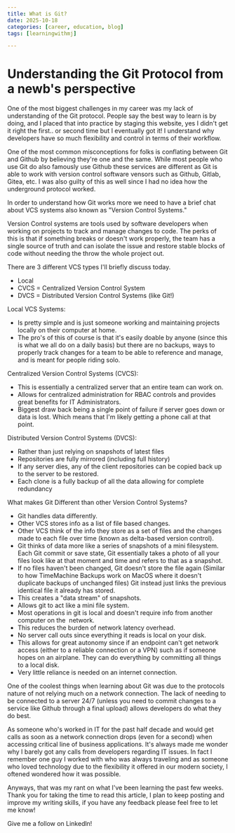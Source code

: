 ```yaml
---
title: What is Git?
date: 2025-10-18
categories: [career, education, blog]
tags: [learningwithmj]

---
```


# Understanding the Git Protocol from a newb's perspective


One of the most biggest challenges in my career was my lack of understanding of the Git protocol. People say the best way to learn is by doing, and I placed that into practice by staging this website, yes I didn't get it right the first.. or second time but I eventually got it! I understand why developers have so much flexibility and control in terms of their workflow. 

One of the most common misconceptions for folks is conflating between Git and Github by believing they're one and the same. While most people who use Git do also famously use Github these services are different as Git is able to work with version control software vensors such as Github, Gitlab, Gitea, etc. I was also guilty of this as well since I had no idea how the underground protocol worked.

In order to understand how Git works more we need to have a brief chat about VCS systems also known as "Version Control Systems."

Version Control systems are tools used by software developers when working on projects to track and manage changes to code. The perks of this is that if something breaks or doesn't work properly, the team has a single source of truth and can isolate the issue and restore stable blocks of code without needing the throw the whole project out. 

There are 3 different VCS types I'll briefly discuss today.

- Local 
- CVCS = Centralized Version Control System
- DVCS = Distributed Version Control Systems (like Git!)

Local VCS Systems:
 
 - Is pretty simple and is just someone working and maintaining projects locally on their computer at home. 
 - The pro's of this of course is that it's easily doable by anyone (since this is what we all do on a daily basis) but there are no backups, ways to properly track changes for a team to be able to reference and manage, and is meant for people riding solo. 

Centralized Version Control Systems (CVCS):
- This is essentially a centralized server that an entire team can work on. 
- Allows for centralized administration for RBAC controls and provides great benefits for IT Administrators. 
- Biggest draw back being a single point of failure if server goes down or data is lost. Which means that I'm likely getting a phone call at that point. 

Distributed Version Control Systems (DVCS):

- Rather than just relying on snapshots of latest files
- Repositories are fully mirrored (including full history)
- If any server dies, any of the client repositories can be copied back up to the server to be restored.
- Each clone is a fully backup of all the data allowing for complete redundancy

What makes Git Different than other Version Control Systems?

- Git handles data differently.
- Other VCS stores info as a list of file based changes.
- Other VCS think of the info they store as a set of files and the changes made to each file over time (known as delta-based version control).
- Git thinks of data more like a series of snapshots of a mini filesystem. Each Git commit or save state, Git essentially takes a photo of all your files look like at that moment and time and refers to that as a snapshot.
- If no files haven't been changed, Git doesn't store the file again (Similar to how TimeMachine Backups work on MacOS where it doesn't duplicate backups of unchanged files) Git instead just links the previous identical file it already has stored.
- This creates a "data stream" of snapshots.
- Allows git to act like a mini file system.
- Most operations in git is local and doesn't require info from another computer on the  network.
- This reduces the burden of network latency overhead.
- No server call outs since everything it reads is local on your disk.
- This allows for great autonomy since if an endpoint can't get network access (either to a reliable connection or a VPN) such as if someone hopes on an airplane. They can do everything by committing all things to a local disk.
- Very little reliance is needed on an internet connection.

One of the coolest things when learning about Git was due to the protocols nature of not relying much on a network connection. The lack of needing to be connected to a server 24/7 (unless you need to commit changes to a service like Github through a final upload) allows developers do what they do best.

As someone who's worked in IT for the past half decade and would get calls as soon as a network connection drops (even for a second) when accessing critical line of business applications. It's always made me wonder why I barely got any calls from developers regarding IT issues. In fact I remember one guy I worked with who was always traveling and as someone who loved technology due to the flexibility it offered in our modern society, I oftened wondered how it was possible. 

Anyways, that was my rant on what I've been learning the past few weeks. Thank you for taking the time to read this article, I plan to keep posting and improve my writing skills, if you have any feedback please feel free to let me know! 

Give me a follow on Linkedln! 